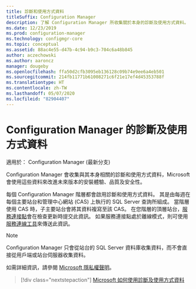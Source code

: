 ```yaml
---
title: 診斷和使用方式資料
titleSuffix: Configuration Manager
description: 了解 Configuration Manager 所收集關於本身的診斷及使用方式資料。
ms.date: 12/23/2019
ms.prod: configuration-manager
ms.technology: configmgr-core
ms.topic: conceptual
ms.assetid: 88ac4e55-d47b-4c94-b9c3-704c6a48b845
author: aczechowski
ms.author: aaroncz
manager: dougeby
ms.openlocfilehash: ffa50d2cfb3095eb136128c09b74e9ee6a4eb501
ms.sourcegitcommit: 214fb11771b61008271c6f21e17ef4d45353788f
ms.translationtype: HT
ms.contentlocale: zh-TW
ms.lasthandoff: 05/07/2020
ms.locfileid: "82904407"
---
```

# <a name="diagnostics-and-usage-data-for-configuration-manager"></a>Configuration Manager 的診斷及使用方式資料

適用於：  Configuration Manager (最新分支)

Configuration Manager 會收集與其本身相關的診斷和使用方式資料，Microsoft 會使用這些資料來改進未來版本的安裝體驗、品質及安全性。  

每個 Configuration Manager 階層都會啟用診斷和使用方式資料。 其是由每週在每個主要站台和管理中心網站 (CAS) 上執行的 SQL Server 查詢所組成。 當階層使用 CAS 時，子主要站台會將其資料複寫至該 CAS。 在您階層的頂層站台，[服務連接點](../../servers/deploy/configure/about-the-service-connection-point.md)會在檢查更新時提交此資訊。 如果服務連接點處於離線模式，則可使用[服務連線工具](../../servers/manage/use-the-service-connection-tool.md)來傳送此資訊。

> [!NOTE]  
> Configuration Manager 只會從站台的 SQL Server 資料庫收集資料，而不會直接從用戶端或站台伺服器收集資料。  

如需詳細資訊，請參閱 [Microsoft 隱私權聲明](https://privacy.microsoft.com/privacystatement)。  

> [!div class="nextstepaction"]
> [Microsoft 如何使用診斷及使用方式資料](how-diagnostics-and-usage-data-is-used.md)
